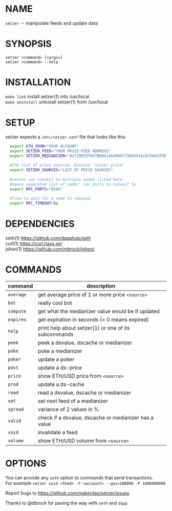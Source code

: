 # NAME
   `setzer` -- manipulate feeds and update data

# SYNOPSIS
   `setzer <command> [<args>]`  
   `setzer <command> --help`

# INSTALLATION
   `make link`       install setzer(1) into /usr/local  
   `make uninstall`  uninstall setzer(1) from /usr/local
# SETUP
  setzer expects a `/etc/setzer.conf` file that looks like this:

```bash
  export ETH_FROM="YOUR ACCOUNT"
  export SETZER_FEED="YOUR PRICE-FEED ADDRESS"
  export SETZER_MEDIANIZER="0x729D19f657BD0614b4985Cf1D82531c67569197B"
  
  #The list of price sources. Execute 'setzer price'
  export SETZER_SOURCES="LIST OF PRICE SOURCES"
  
  #setzer can connect to multiple nodes listed here
  #Space separated list of nodes' rpc ports to connect to
  export RPC_PORTS="8545"
  
  #Time to wait for a node to respond
  export RPC_TIMEOUT=5s
```
# DEPENDENCIES
   seth(1)         https://github.com/dapphub/seth  
   curl(1)         https://curl.haxx.se/  
   jshon(1)        https://github.com/mbrock/jshon/

# COMMANDS

  | command    |      description                                           |
  |------------|------------------------------------------------------------|
  |`average`   |      get average price of 2 or more price `<source>`       |
  |`bot`       |      really cool bot                                       |
  |`compute`   |      get what the medianizer value would be if updated     |
  |`expires`   |      get expiration in seconds (< 0 means expired)         |
  |`help`      |      print help about setzer(1) or one of its subcommands  |
  |`peek`      |      peek a dsvalue, dscache or medianizer                 |
  |`poke`      |      poke a medianizer                                     |
  |`poker`     |      update a poker                                        |
  |`post`      |      update a ds-price                                     |
  |`price`     |      show ETH/USD price from `<source>`                    |
  |`prod`      |      update a ds-cache                                     |
  |`read`      |      read a dsvalue, dscache or medianizer                 |
  |`set`       |      set next feed of a medianizer                         |
  |`spread`    |      variance of 2 values in %                             |
  |`valid`     |      check if a dsvalue, dscache or medianizer has a value |
  |`void`      |      invalidate a feed                                     |
  |`volume`    |      show ETH/USD volume from `<source>`                   |

# OPTIONS
   You can provide any `seth` option to commands that send transactions.  
   For example `setzer void <feed> -F <account> --gas=100000 -P 1000000000`

Report bugs to <https://github.com/makerdao/setzer/issues>.

Thanks to @dbrock for paving the way with `seth` and `dapp`
